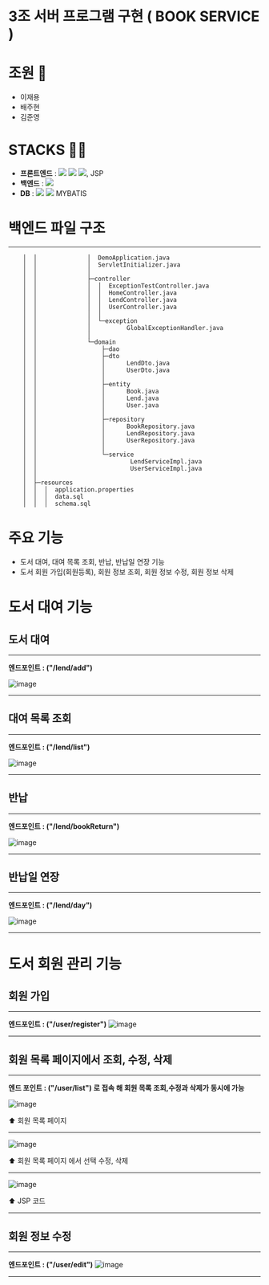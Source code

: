 # 3조 서버 프로그램 구현 ( BOOK SERVICE )

# 조원 👥
- 이재용
- 배주현
- 김준영

# STACKS 😶‍🌫️
- **프론트엔드** : <img src="https://img.shields.io/badge/HTML-E34F26?style=for-the-badge&logo=html5&logoColor=white"> <img src="https://img.shields.io/badge/CSS-1572B6?style=for-the-badge&logo=css3&logoColor=white"> <img src="https://img.shields.io/badge/JAVASCRIPT-F7DF1E?style=for-the-badge&logo=javascript&logoColor=white">, JSP
- **백엔드** : <img src="https://img.shields.io/badge/Spring Boot-6DB33F?style=for-the-badge&logo=springboot&logoColor=white">
- **DB** : <img src="https://img.shields.io/badge/MySQL-4479A1?style=for-the-badge&logo=mysql&logoColor=white"> <img src="https://img.shields.io/badge/Hibernate-59666C?style=for-the-badge&logo=hibernate&logoColor=white"> MYBATIS

# 백엔드 파일 구조
---
```
    │  │              │  DemoApplication.java
    │  │              │  ServletInitializer.java
    │  │              │
    │  │              ├─controller
    │  │              │  │  ExceptionTestController.java
    │  │              │  │  HomeController.java
    │  │              │  │  LendController.java
    │  │              │  │  UserController.java
    │  │              │  │
    │  │              │  └─exception
    │  │              │          GlobalExceptionHandler.java
    │  │              │
    │  │              └─domain
    │  │                  ├─dao
    │  │                  ├─dto
    │  │                  │      LendDto.java
    │  │                  │      UserDto.java
    │  │                  │
    │  │                  ├─entity
    │  │                  │      Book.java
    │  │                  │      Lend.java
    │  │                  │      User.java
    │  │                  │
    │  │                  ├─repository
    │  │                  │      BookRepository.java
    │  │                  │      LendRepository.java
    │  │                  │      UserRepository.java
    │  │                  │
    │  │                  └─service
    │  │                          LendServiceImpl.java
    │  │                          UserServiceImpl.java
    │  │
    │  ├─resources
    │  │  │  application.properties
    │  │  │  data.sql
    │  │  │  schema.sql
```


# 주요 기능
- 도서 대여, 대여 목록 조회, 반납, 반납일 연장 기능
- 도서 회원 가입(회원등록), 회원 정보 조회, 회원 정보 수정, 회원 정보 삭제

# 도서 대여 기능
## 도서 대여
---
**엔드포인트 : ("/lend/add")**

![image](https://github.com/user-attachments/assets/02d8d8fc-75a9-4ee0-b1fe-a61ffc6efdba)

<hr>

## 대여 목록 조회
---

**엔드포인트 : ("/lend/list")**

![image](https://github.com/user-attachments/assets/a057456f-7c1d-4afc-afa3-61b023544222)

<hr>

## 반납
---

**엔드포인트 : ("/lend/bookReturn")**

![image](https://github.com/user-attachments/assets/16398d30-5ad0-427a-af72-d743830e3512)

<hr>

## 반납일 연장
---

**엔드포인트 : ("/lend/day")**

![image](https://github.com/user-attachments/assets/726b01bb-053b-4fbf-b046-6e1a5e44d9e9)

<hr>

# 도서 회원 관리 기능

## 회원 가입
---

**엔드포인트 : ("/user/register")**
![image](https://github.com/user-attachments/assets/32c65a78-f4cb-4968-816d-e4cd0029bf39)

<hr>

## 회원 목록 페이지에서 조회, 수정, 삭제
---

**엔드 포인트 : ("/user/list") 로 접속 해 회원 목록 조회,수정과 삭제가 동시에 가능**


![image](https://github.com/user-attachments/assets/85fd5e90-f0c4-4217-997a-b3dc6e8d039a)

⬆️ 회원 목록 페이지

<hr>

![image](https://github.com/user-attachments/assets/997ae754-766e-4fe7-a6c4-db78dad6bd67)

⬆️ 회원 목록 페이지 에서 선택 수정, 삭제

<hr>

![image](https://github.com/user-attachments/assets/8b6537d7-f83e-4b59-bfa8-56afb9f10232)

⬆️ JSP 코드

<hr>

## 회원 정보 수정
---

**엔드포인트 : ("/user/edit")**
![image](https://github.com/user-attachments/assets/c131b080-1f17-447c-9028-1352ab3dc213)

<hr>


